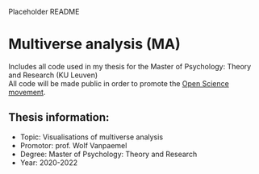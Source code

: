 Placeholder README

# Multiverse analysis (MA)
Includes all code used in my thesis for the Master of Psychology: Theory and Research (KU Leuven)  
All code will be made public in order to promote the [Open Science movement](https://www.kuleuven.be/open-science).
## Thesis information:
- Topic: Visualisations of multiverse analysis 
- Promotor: prof. Wolf Vanpaemel
- Degree: Master of Psychology: Theory and Research
- Year: 2020-2022
